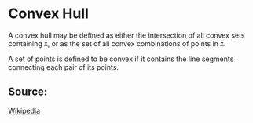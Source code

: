# Convex Hull
A convex hull may be defined as either the intersection of all convex sets containing `X`, or as the set of all convex combinations of points in `X`.

A set of points is defined to be convex if it contains the line segments connecting each pair of its points.

## Source:
[Wikipedia](https://en.wikipedia.org/wiki/Convex_hull)
